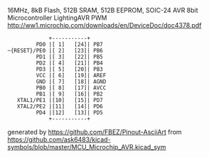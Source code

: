 16MHz, 8kB Flash, 512B SRAM, 512B EEPROM, SOIC-24
AVR 8bit Microcontroller LightingAVR PWM
http://ww1.microchip.com/downloads/en/DeviceDoc/doc4378.pdf


	             +-----------+
	         PD0 |[ 1]   [24]| PB7
	~{RESET}/PE0 |[ 2]   [23]| PB6
	         PD1 |[ 3]   [22]| PB5
	         PD2 |[ 4]   [21]| PB4
	         PD3 |[ 5]   [20]| PB3
	         VCC |[ 6]   [19]| AREF
	         GND |[ 7]   [18]| AGND
	         PB0 |[ 8]   [17]| AVCC
	         PB1 |[ 9]   [16]| PB2
	   XTAL1/PE1 |[10]   [15]| PD7
	   XTAL2/PE2 |[11]   [14]| PD6
	         PD4 |[12]   [13]| PD5
	             +-----------+


generated by https://github.com/FBEZ/Pinout-AsciiArt from https://github.com/ask6483/kicad-symbols/blob/master/MCU_Microchip_AVR.kicad_sym